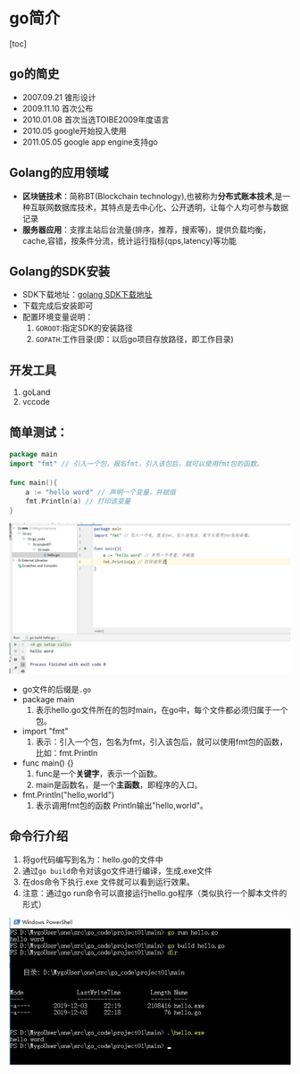 # go简介

[toc]

## go的简史

* 2007.09.21 锥形设计
* 2009.11.10 首次公布
* 2010.01.08 首次当选TOIBE2009年度语言
* 2010.05 google开始投入使用
* 2011.05.05 google app engine支持go

## Golang的应用领域

* **区块链技术**：简称BT(Blockchain technology),也被称为**分布式账本技术**,是一种互联网数据库技术，其特点是去中心化、公开透明，让每个人均可参与数据记录
* **服务器应用**：支撑主站后台流量(排序，推荐，搜索等)，提供负载均衡，cache,容错，按条件分流，统计运行指标(qps,latency)等功能

## Golang的SDK安装

* SDK下载地址：[golang SDK下载地址](https://golang.google.cn/dl/)
* 下载完成后安装即可
* 配置环境变量说明：
    1. `GOROOT`:指定SDK的安装路径
    2. `GOPATH`:工作目录(即：以后go项目存放路径，即工作目录)

## 开发工具

1. goLand
2. vccode

## 简单测试：

````go
package main
import "fmt" // 引入一个包，报名fmt，引入该包后，就可以使用fmt包的函数。

func main(){
	a := "hello word" // 声明一个变量，并赋值
	fmt.Println(a) // 打印该变量
}
````

![go_001.jpg](../img/go_001.jpg)

* go文件的后缀是`.go`
* package main
    1. 表示hello.go文件所在的包时main，在go中，每个文件都必须归属于一个包。
* import "fmt"
    1. 表示：引入一个包，包名为fmt，引入该包后，就可以使用fmt包的函数，比如：fmt.Println
* func main() {}
    1. func是一个**关键字**，表示一个函数。
    2. main是函数名，是一个**主函数**，即程序的入口。
* fmt.Println("hello,world")
    1. 表示调用fmt包的函数 Println输出"hello,world"。

## 命令行介绍

1. 将go代码编写到名为：hello.go的文件中
2. 通过`go build`命令对该go文件进行编译，生成.exe文件
3. 在dos命令下执行.exe 文件就可以看到运行效果。
4. 注意：通过go run命令可以直接运行hello.go程序（类似执行一个脚本文件的形式）

![go_002.jpg](../img/go_002.jpg)











